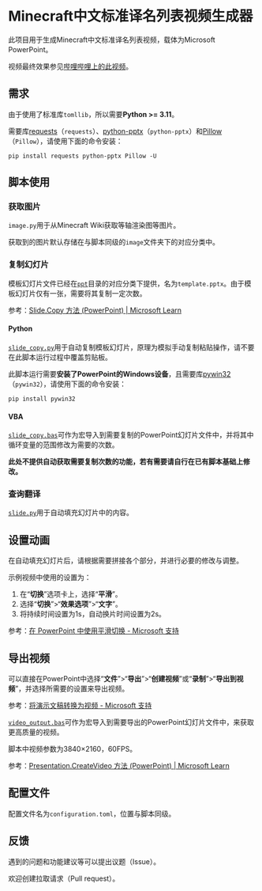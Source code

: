 # Minecraft中文标准译名列表视频生成器

此项目用于生成Minecraft中文标准译名列表视频，载体为Microsoft PowerPoint。

视频最终效果参见[哔哩哔哩上的此视频](https://www.bilibili.com/video/BV1Si4y1z75m/)。

## 需求

由于使用了标准库`tomllib`，所以需要**Python >= 3.11**。

需要库[requests](https://github.com/psf/requests)（`requests`）、[python-pptx](https://github.com/scanny/python-pptx)（`python-pptx`）和[Pillow](https://github.com/python-pillow/Pillow)（`Pillow`），请使用下面的命令安装：

``` shell
pip install requests python-pptx Pillow -U
```

## 脚本使用

### 获取图片

`image.py`用于从Minecraft Wiki获取等轴渲染图等图片。

获取到的图片默认存储在与脚本同级的`image`文件夹下的对应分类中。

### 复制幻灯片

模板幻灯片文件已经在[`ppt`](/ppt)目录的对应分类下提供，名为`template.pptx`。由于模板幻灯片仅有一张，需要将其复制一定次数。

参考：[Slide.Copy 方法 (PowerPoint) | Microsoft Learn](https://learn.microsoft.com/zh-cn/office/vba/api/powerpoint.slide.copy)

#### Python

[`slide_copy.py`](/slide_copy.py)用于自动复制模板幻灯片，原理为模拟手动复制粘贴操作，请不要在此脚本运行过程中覆盖剪贴板。

此脚本运行需要**安装了PowerPoint的Windows设备**，且需要库[pywin32](https://github.com/mhammond/pywin32)（`pywin32`），请使用下面的命令安装：

```shell
pip install pywin32
```

#### VBA

[`slide_copy.bas`](/ppt/slide_copy.bas)可作为宏导入到需要复制的PowerPoint幻灯片文件中，并将其中循环变量的范围修改为需要的次数。

**此处不提供自动获取需要复制次数的功能，若有需要请自行在已有脚本基础上修改。**

### 查询翻译

[`slide.py`](/slide.py)用于自动填充幻灯片中的内容。

## 设置动画

在自动填充幻灯片后，请根据需要拼接各个部分，并进行必要的修改与调整。

示例视频中使用的设置为：

1. 在“**切换**”选项卡上，选择“**平滑**”。
2. 选择“**切换**”>“**效果选项**”>“**文字**”。
3. 将持续时间设置为1s，自动换片时间设置为2s。

参考：[在 PowerPoint 中使用平滑切换 - Microsoft 支持](https://support.microsoft.com/zh-cn/office/%E5%9C%A8-powerpoint-%E4%B8%AD%E4%BD%BF%E7%94%A8%E5%B9%B3%E6%BB%91%E5%88%87%E6%8D%A2-8dd1c7b2-b935-44f5-a74c-741d8d9244ea)

## 导出视频

可以直接在PowerPoint中选择“**文件**”>“**导出**”>“**创建视频**”或“**录制**”>“**导出到视频**”，并选择所需要的设置来导出视频。

参考：[将演示文稿转换为视频 - Microsoft 支持](https://support.microsoft.com/zh-cn/office/%E5%B0%86%E6%BC%94%E7%A4%BA%E6%96%87%E7%A8%BF%E8%BD%AC%E6%8D%A2%E4%B8%BA%E8%A7%86%E9%A2%91-c140551f-cb37-4818-b5d4-3e30815c3e83)

[`video_output.bas`](/ppt/video_output.bas)可作为宏导入到需要导出的PowerPoint幻灯片文件中，来获取更高质量的视频。

脚本中视频参数为3840×2160，60FPS。

参考：[Presentation.CreateVideo 方法 (PowerPoint) | Microsoft Learn](https://learn.microsoft.com/zh-cn/office/vba/api/PowerPoint.Presentation.CreateVideo)

## 配置文件

配置文件名为`configuration.toml`，位置与脚本同级。

## 反馈

遇到的问题和功能建议等可以提出议题（Issue）。

欢迎创建拉取请求（Pull request）。
